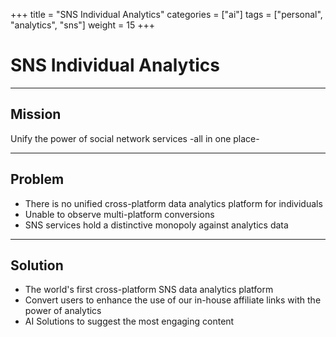 +++
title = "SNS Individual Analytics"
categories = ["ai"]
tags = ["personal", "analytics", "sns"]
weight = 15
+++

# SNS Individual Analytics

---

## Mission

Unify the power of social network services -all in one place-

---

## Problem

- There is no unified cross-platform data analytics platform for individuals
- Unable to observe multi-platform conversions
- SNS services hold a distinctive monopoly against analytics data

---

## Solution

- The world's first cross-platform SNS data analytics platform
- Convert users to enhance the use of our in-house affiliate links with the power of analytics
- AI Solutions to suggest the most engaging content
